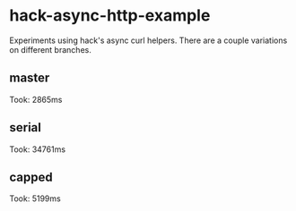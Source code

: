 # hack-async-http-example

Experiments using hack's async curl helpers. There are a couple variations on different branches.

## master

Took: 2865ms

## serial

Took: 34761ms

## capped

Took: 5199ms
